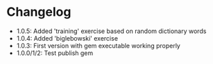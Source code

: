 # Changelog

* 1.0.5: Added 'training' exercise based on random dictionary words
* 1.0.4: Added 'biglebowski' exercise
* 1.0.3: First version with gem executable working properly
* 1.0.0/1/2: Test publish gem
